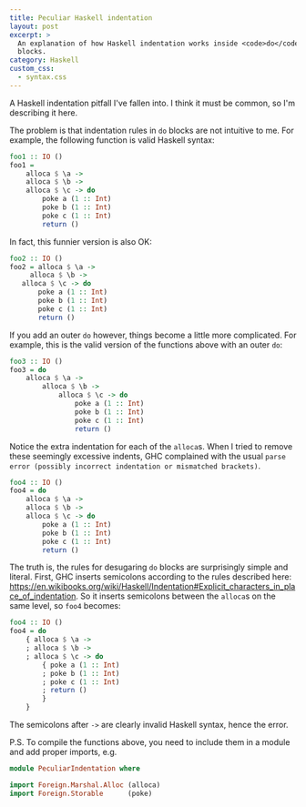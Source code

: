 ```yaml
---
title: Peculiar Haskell indentation
layout: post
excerpt: >
  An explanation of how Haskell indentation works inside <code>do</code>
  blocks.
category: Haskell
custom_css:
  - syntax.css
---
```

A Haskell indentation pitfall I've fallen into.
I think it must be common, so I'm describing it here.

The problem is that indentation rules in `do` blocks are not intuitive to me.
For example, the following function is valid Haskell syntax:

```haskell
foo1 :: IO ()
foo1 =
    alloca $ \a ->
    alloca $ \b ->
    alloca $ \c -> do
        poke a (1 :: Int)
        poke b (1 :: Int)
        poke c (1 :: Int)
        return ()
```

In fact, this funnier version is also OK:

```haskell
foo2 :: IO ()
foo2 = alloca $ \a ->
     alloca $ \b ->
   alloca $ \c -> do
       poke a (1 :: Int)
       poke b (1 :: Int)
       poke c (1 :: Int)
       return ()
```

If you add an outer `do` however, things become a little more complicated.
For example, this is the valid version of the functions above with an outer
`do`:

```haskell
foo3 :: IO ()
foo3 = do
    alloca $ \a ->
        alloca $ \b ->
            alloca $ \c -> do
                poke a (1 :: Int)
                poke b (1 :: Int)
                poke c (1 :: Int)
                return ()
```

Notice the extra indentation for each of the `alloca`s.
When I tried to remove these seemingly excessive indents, GHC complained with
the usual `parse error (possibly incorrect indentation or mismatched
brackets)`.

```haskell
foo4 :: IO ()
foo4 = do
    alloca $ \a ->
    alloca $ \b ->
    alloca $ \c -> do
        poke a (1 :: Int)
        poke b (1 :: Int)
        poke c (1 :: Int)
        return ()
```

The truth is, the rules for desugaring `do` blocks are surprisingly simple and
literal.
First, GHC inserts semicolons according to the rules described here:
https://en.wikibooks.org/wiki/Haskell/Indentation#Explicit_characters_in_place_of_indentation.
So it inserts semicolons between the `alloca`s on the same level, so `foo4`
becomes:

```haskell
foo4 :: IO ()
foo4 = do
    { alloca $ \a ->
    ; alloca $ \b ->
    ; alloca $ \c -> do
        { poke a (1 :: Int)
        ; poke b (1 :: Int)
        ; poke c (1 :: Int)
        ; return ()
        }
    }
```

The semicolons after `->` are clearly invalid Haskell syntax, hence the error.

P.S. To compile the functions above, you need to include them in a module and
add proper imports, e.g.

```haskell
module PeculiarIndentation where

import Foreign.Marshal.Alloc (alloca)
import Foreign.Storable      (poke)
```
